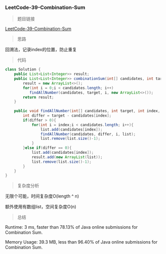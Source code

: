 ### LeetCode-39-Combination-Sum

> 题目链接

[LeetCode-39-Combination-Sum](https://leetcode.com/problems/combination-sum/)

> 思路

回溯法，记录index的位置，防止重复

> 代码

```java
class Solution {
    public List<List<Integer>> result;
    public List<List<Integer>> combinationSum(int[] candidates, int target) {
        result = new ArrayList<>();
        for(int i = 0;i < candidates.length; i++)
           findAllNumber(candidates, target, i, new ArrayList<>());
        return result;
    }
    
    public void findAllNumber(int[] candidates, int target, int index, List<Integer> list){
        int differ = target - candidates[index];
        if(differ > 0){
            for(int i = index;i < candidates.length; i++){
                list.add(candidates[index]);
                findAllNumber(candidates, differ, i, list);
                list.remove(list.size()-1);
            }
        }else if(differ == 0){
            list.add(candidates[index]);
            result.add(new ArrayList(list));
            list.remove(list.size()-1);
        }
    }
}
```

> 复杂度分析

无限个可能，时间复杂度O(length ^ n)

额外使用有数组list，空间复杂度O(n)

> 总结

Runtime: 3 ms, faster than 78.13% of Java online submissions for Combination Sum.

Memory Usage: 39.3 MB, less than 96.40% of Java online submissions for Combination Sum.
